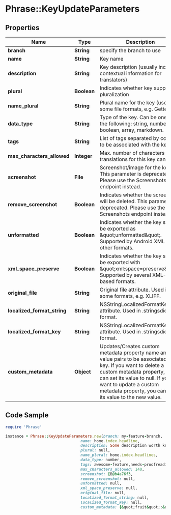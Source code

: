 # Phrase::KeyUpdateParameters

## Properties

Name | Type | Description | Notes
------------ | ------------- | ------------- | -------------
**branch** | **String** | specify the branch to use | [optional] 
**name** | **String** | Key name | [optional] 
**description** | **String** | Key description (usually includes contextual information for translators) | [optional] 
**plural** | **Boolean** | Indicates whether key supports pluralization | [optional] 
**name_plural** | **String** | Plural name for the key (used in some file formats, e.g. Gettext) | [optional] 
**data_type** | **String** | Type of the key. Can be one of the following: string, number, boolean, array, markdown. | [optional] 
**tags** | **String** | List of tags separated by comma to be associated with the key. | [optional] 
**max_characters_allowed** | **Integer** | Max. number of characters translations for this key can have. | [optional] 
**screenshot** | **File** | Screenshot/image for the key. This parameter is deprecated. Please use the Screenshots endpoint instead. | [optional] 
**remove_screenshot** | **Boolean** | Indicates whether the screenshot will be deleted. This parameter is deprecated. Please use the Screenshots endpoint instead. | [optional] 
**unformatted** | **Boolean** | Indicates whether the key should be exported as \&quot;unformatted\&quot;. Supported by Android XML and other formats. | [optional] 
**xml_space_preserve** | **Boolean** | Indicates whether the key should be exported with \&quot;xml:space&#x3D;preserve\&quot;. Supported by several XML-based formats. | [optional] 
**original_file** | **String** | Original file attribute. Used in some formats, e.g. XLIFF. | [optional] 
**localized_format_string** | **String** | NSStringLocalizedFormatKey attribute. Used in .stringsdict format. | [optional] 
**localized_format_key** | **String** | NSStringLocalizedFormatKey attribute. Used in .stringsdict format. | [optional] 
**custom_metadata** | **Object** | Updates/Creates custom metadata property name and value pairs to be associated with key. If you want to delete a custom metadata property, you can set its value to null. If you want to update a custom metadata property, you can set its value to the new value. | [optional] 

## Code Sample

```ruby
require 'Phrase'

instance = Phrase::KeyUpdateParameters.new(branch: my-feature-branch,
                                 name: home.index.headline,
                                 description: Some description worth knowing...,
                                 plural: null,
                                 name_plural: home.index.headlines,
                                 data_type: number,
                                 tags: awesome-feature,needs-proofreading,
                                 max_characters_allowed: 140,
                                 screenshot: [B@b4a76f3,
                                 remove_screenshot: null,
                                 unformatted: null,
                                 xml_space_preserve: null,
                                 original_file: null,
                                 localized_format_string: null,
                                 localized_format_key: null,
                                 custom_metadata: {&quot;fruit&quot;:&quot;Apple&quot;,&quot;vegetable&quot;:&quot;Tomato&quot;})
```


